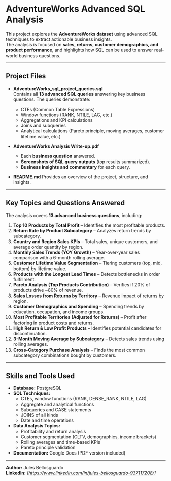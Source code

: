 # AdventureWorks Advanced SQL Analysis

This project explores the **AdventureWorks dataset** using advanced SQL techniques to extract actionable business insights.  
The analysis is focused on **sales, returns, customer demographics, and product performance**, and highlights how SQL can be used to answer real-world business questions.

---

## **Project Files**
- **AdventureWorks_sql_project_queries.sql**  
  Contains all **13 advanced SQL queries** answering key business questions. The queries demonstrate:
  - CTEs (Common Table Expressions)
  - Window functions (RANK, NTILE, LAG, etc.)
  - Aggregations and KPI calculations
  - Joins and subqueries
  - Analytical calculations (Pareto principle, moving averages, customer lifetime value, etc.)

- **AdventureWorks Analysis Write-up.pdf**  
  - Each **business question** answered.
  - **Screenshots of SQL query outputs** (top results summarized).
  - **Business insights and commentary** for each query.

- **README.md** 
  Provides an overview of the project, structure, and insights.

---

## **Key Topics and Questions Answered**
The analysis covers **13 advanced business questions**, including:

1. **Top 10 Products by Total Profit** – Identifies the most profitable products.
2. **Return Rate by Product Subcategory** – Analyzes return trends by subcategory.
3. **Country and Region Sales KPIs** – Total sales, unique customers, and average order quantity by region.
4. **Monthly Sales Trends (YOY Growth)** – Year-over-year sales comparison with a 6-month rolling average.
5. **Customer Lifetime Value Segmentation** – Tiering customers (top, mid, bottom) by lifetime value.
6. **Products with the Longest Lead Times** – Detects bottlenecks in order fulfillment.
7. **Pareto Analysis (Top Products Contribution)** – Verifies if 20% of products drive ~80% of revenue.
8. **Sales Losses from Returns by Territory** – Revenue impact of returns by region.
9. **Customer Demographics and Spending** – Spending trends by education, occupation, and income groups.
10. **Most Profitable Territories (Adjusted for Returns)** – Profit after factoring in product costs and returns.
11. **High Return & Low Profit Products** – Identifies potential candidates for discontinuation.
12. **3-Month Moving Average by Subcategory** – Detects sales trends using rolling averages.
13. **Cross-Category Purchase Analysis** – Finds the most common subcategory combinations bought by customers.

---

## **Skills and Tools Used**
- **Database:** PostgreSQL
- **SQL Techniques:** 
  - CTEs, window functions (RANK, DENSE_RANK, NTILE, LAG)
  - Aggregate and analytical functions
  - Subqueries and CASE statements
  - JOINS of all kinds
  - Date and time operations
- **Data Analysis Topics:**
  - Profitability and return analysis
  - Customer segmentation (CLTV, demographics, income brackets)
  - Rolling averages and time-based KPIs
  - Pareto principle validation
- **Documentation:** Google Docs (PDF version included)



---

**Author:** Jules Bellosguardo  
**LinkedIn:** *[https://www.linkedin.com/in/jules-bellosguardo-937117208/]*  
